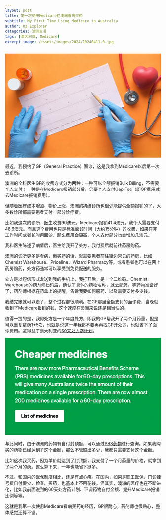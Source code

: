 ```yaml
---
layout: post
title: 第一次使用Medicare在澳洲看病买药
subtitle: My First Time Using Medicare in Australia
author: Oz Explorer
categories: 澳洲生活
tags: [澳大利亚, Medicare]
excerpt_image: /assets/images/2024/20240411-0.jpg
---
```


![banner](/assets/images/2024/20240411-0.jpg)

最近，我预约了GP（General Practice）面诊，这是我拿到Medicare以后第一次去诊所。

澳洲的全科医生GP的收费方式分为两种：一种可以全额报销Bulk Billing，不需要个人支付；一种是在Medicare报销部分后，仍要个人支付Gap Fee（即GP费用减去Medicare报销费用）。

但随着医疗成本增加、物价上涨，澳洲的初级诊所也很少能提供全额报销的了，大多数诊所都需要患者支付一部分诊疗费。

比如我这次的诊所，医生收费90澳元，Medicare报销41.4澳元，我个人需要支付48.6澳元。而且这个费用也只是标准面诊时间（大约15分钟）的收费，如果在非工作时间或者长时间面诊，那么费用会更高，个人支付部分也会增加几澳元。

我和医生陈述了病情后，医生给我开了处方，我付费后就前往药房购药。

澳洲的诊所更多是看病，但买药的话，就需要患者前往街边常见的药房，比如Chemist Warehouse、Priceline、Wizard Pharmacy等。或者患者也可以在网上药房购药，处方药通常可以享受到免费配送的服务。

处方是以短信形式发送到我的手机上，我打开后，是一个二维码。Chemist Warehouse的药剂师扫码后，确认了具体的药物名称，就去配药。等药物准备好了，药剂师根据在药盒上的提醒，告诉我要如何服药、以及需要支付多少钱。

我结完账就可以走了，整个过程都很顺利。在GP那里全额支付的面诊费，当晚就收到了Medicare报销的钱，这个速度在澳洲来说还是相当快的。

值得一提的是，我的处方是一个年度处方，即我的GP帮我开了两个月药量，但是可以重复拿药1+5次，也就是说这一年我都不要再再找GP开处方，也就省下了面诊费用。这得益于澳大利亚的[60天处方药计划](https://www.health.gov.au/cheaper-medicines/60-day-dispensing-pbs-medicines-and-current-item-codes)。

![60medicines](/assets/images/2024/20240411-1.png)

与此同时，由于澳洲的药物有自付封顶额，可以通过[PBS药物](https://www.pbs.gov.au/browse/medicine-listing)进行查询。如果我购买的药物已经达到了这个金额，那么不管超出多少，我都只需要支付这个金额。

比如这次我买药，因为单价就达到了封顶额，我支付了一个月药量的价格，就拿到了两个月的药。这么算下来，一年也能省下挺多。

不过，和国内的医保制度相比，还是有点心疼。在国内，如果是职工医保，门诊挂号费自付很少，检查、买药，也基本上不用花钱。但其实，澳洲的医疗也在不断进化，比如我前面说到的60天处方药计划、下调药物自付金额、提升Medicare报销比例等等。

这就是我第一次使用Medicare看病买药的经历，GP很耐心，药剂师也很贴心，整体感觉还算不错。
